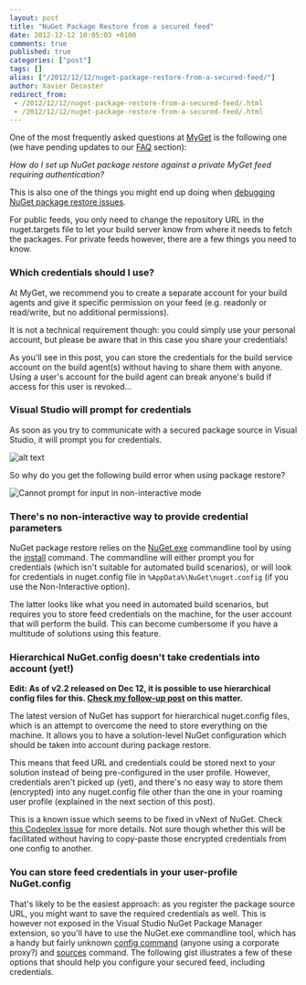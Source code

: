 ```yaml
---
layout: post
title: "NuGet Package Restore from a secured feed"
date: 2012-12-12 10:05:03 +0100
comments: true
published: true
categories: ["post"]
tags: []
alias: ["/2012/12/12/nuget-package-restore-from-a-secured-feed/"]
author: Xavier Decoster
redirect_from:
 - /2012/12/12/nuget-package-restore-from-a-secured-feed/.html
 - /2012/12/12/nuget-package-restore-from-a-secured-feed/.html
---
```

<p>One of the most frequently asked questions at <a href="http://www.myget.org">MyGet</a> is the following one (we have pending updates to our <a href="http://www.myget.org/site/Faq">FAQ</a> section):</p>

<p><em>How do I set up NuGet package restore against a private MyGet feed requiring authentication?</em></p>

<p>This is also one of the things you might end up doing when <a href="/debugging-nuget-package-restore">debugging NuGet package restore issues</a>.</p>

<p>For public feeds, you only need to change the repository URL in the nuget.targets file to let your build server know from where it needs to fetch the packages.
For private feeds however, there are a few things you need to know.</p>

<h3>Which credentials should I use?</h3>

<p>At MyGet, we recommend you to create a separate account for your build agents and give it specific permission on your feed (e.g. readonly or read/write, but no additional permissions). </p>

<p>It is not a technical requirement though: you could simply use your personal account, but please be aware that in this case you share your credentials! </p>

<p>As you'll see in this post, you can store the credentials for the build service account on the build agent(s) without having to share them with anyone. Using a user's account for the build agent can break anyone's build if access for this user is revoked...</p>

<h3>Visual Studio will prompt for credentials</h3>

<p>As soon as you try to communicate with a secured package source in Visual Studio, it will prompt you for credentials.</p>

<p><img src="http://xavierdecosterblog.blob.core.windows.net/blog/2012-12-12/2012-12-12_1014.png" alt="alt text" /></p>

<p>So why do you get the following build error when using package restore?</p>

<p><img src="http://xavierdecosterblog.blob.core.windows.net/blog/2012-12-12/2012-12-12_1513.png" alt="Cannot prompt for input in non-interactive mode" /></p>

<h3>There's no non-interactive way to provide credential parameters</h3>

<p>NuGet package restore relies on the <a href="https://nuget.org/nuget.exe">NuGet.exe</a> commandline tool by using the <a href="http://docs.nuget.org/docs/reference/command-line-reference#Install_Command">install</a> command. The commandline will either prompt you for credentials (which isn't suitable for automated build scenarios), or will look for credentials in nuget.config file in <code>%AppData%\NuGet\nuget.config</code> (if you use the Non-Interactive option). </p>

<p>The latter looks like what you need in automated build scenarios, but requires you to store feed credentials on the machine, for the user account that will perform the build. This can become cumbersome if you have a multitude of solutions using this feature.</p>

<h3>Hierarchical NuGet.config doesn't take credentials into account (yet!)</h3>

<p style="font-weight:bold;">Edit: As of v2.2 released on Dec 12, it is possible to use hierarchical config files for this. <a href="/nuget-package-restore-using-solution-specific">Check my follow-up post</a> on this matter.</p>

<p>The latest version of NuGet has support for hierarchical nuget.config files, which is an attempt to overcome the need to store everything on the machine. It allows you to have a solution-level NuGet configuration which should be taken into account during package restore. </p>

<p>This means that feed URL and credentials could be stored next to your solution instead of being pre-configured in the user profile. However, credentials aren't picked up (yet), and there's no easy way to store them (encrypted) into any nuget.config file other than the one in your roaming user profile (explained in the next section of this post).</p>

<p>This is a known issue which seems to be fixed in vNext of NuGet. Check <a href="http://nuget.codeplex.com/workitem/2718">this Codeplex issue</a> for more details. Not sure though whether this will be facilitated without having to copy-paste those encrypted credentials from one config to another.</p>

<h3>You can store feed credentials in your user-profile NuGet.config</h3>

<p>That's likely to be the easiest approach: as you register the package source URL, you might want to save the required credentials as well. This is however not exposed in the Visual Studio NuGet Package Manager extension, so you'll have to use the NuGet.exe commandline tool, which has a handy but fairly unknown <a href="http://docs.nuget.org/docs/reference/command-line-reference">config command</a> (anyone using a corporate proxy?) and <a href="http://docs.nuget.org/docs/reference/command-line-reference#Sources_Command">sources</a> command. The following gist illustrates a few of these options that should help you configure your secured feed, including credentials.</p>

<script src="https://gist.github.com/3205826.js"></script>
